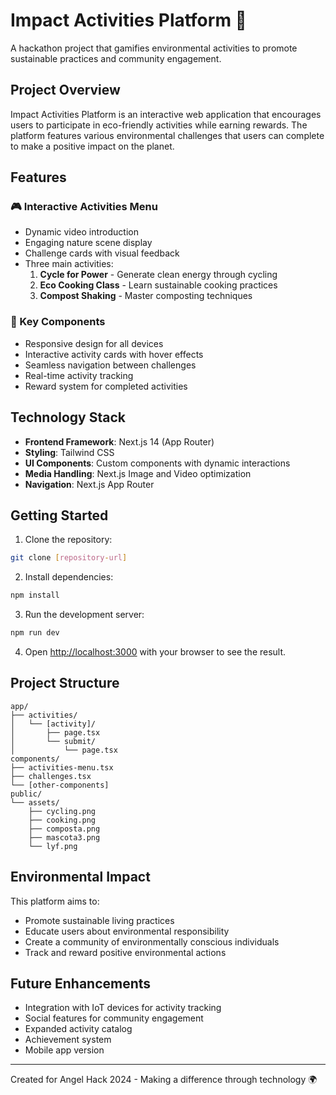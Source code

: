 # Impact Activities Platform 🌱

A hackathon project that gamifies environmental activities to promote sustainable practices and community engagement.

## Project Overview

Impact Activities Platform is an interactive web application that encourages users to participate in eco-friendly activities while earning rewards. The platform features various environmental challenges that users can complete to make a positive impact on the planet.

## Features

### 🎮 Interactive Activities Menu
- Dynamic video introduction
- Engaging nature scene display
- Challenge cards with visual feedback
- Three main activities:
  1. **Cycle for Power** - Generate clean energy through cycling
  2. **Eco Cooking Class** - Learn sustainable cooking practices
  3. **Compost Shaking** - Master composting techniques

### 🎯 Key Components
- Responsive design for all devices
- Interactive activity cards with hover effects
- Seamless navigation between challenges
- Real-time activity tracking
- Reward system for completed activities

## Technology Stack

- **Frontend Framework**: Next.js 14 (App Router)
- **Styling**: Tailwind CSS
- **UI Components**: Custom components with dynamic interactions
- **Media Handling**: Next.js Image and Video optimization
- **Navigation**: Next.js App Router

## Getting Started

1. Clone the repository:
```bash
git clone [repository-url]
```

2. Install dependencies:
```bash
npm install
```

3. Run the development server:
```bash
npm run dev
```

4. Open [http://localhost:3000](http://localhost:3000) with your browser to see the result.

## Project Structure

```
app/
├── activities/
│   └── [activity]/
│       ├── page.tsx
│       └── submit/
│           └── page.tsx
components/
├── activities-menu.tsx
├── challenges.tsx
└── [other-components]
public/
└── assets/
    ├── cycling.png
    ├── cooking.png
    ├── composta.png
    ├── mascota3.png
    └── lyf.png
```

## Environmental Impact

This platform aims to:
- Promote sustainable living practices
- Educate users about environmental responsibility
- Create a community of environmentally conscious individuals
- Track and reward positive environmental actions

## Future Enhancements

- Integration with IoT devices for activity tracking
- Social features for community engagement
- Expanded activity catalog
- Achievement system
- Mobile app version




---

Created for Angel Hack 2024 - Making a difference through technology 🌍

